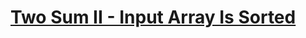 # [Two Sum II - Input Array Is Sorted](https://leetcode.com/problems/two-sum-ii-input-array-is-sorted)
